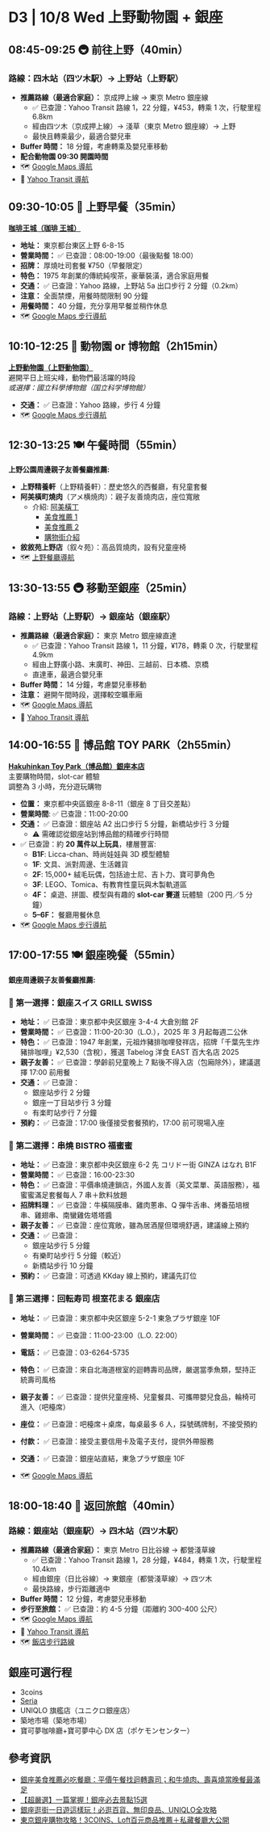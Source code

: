 # D3 | 10/8 Wed 上野動物園 + 銀座

## **08:45-09:25** 🚇 前往上野（**40min**）

### 路線：四木站（四ツ木駅）→ 上野站（上野駅）

- **推薦路線（最適合家庭）：** 京成押上線 → 東京 Metro 銀座線
  - ✅ 已查證：Yahoo Transit 路線 1，22 分鐘，¥453，轉乘 1 次，行駛里程 6.8km
  - 經由四ツ木（京成押上線）→ 淺草（東京 Metro 銀座線）→ 上野
  - 最快且轉乘最少，最適合嬰兒車
- **Buffer 時間：** 18 分鐘，考慮轉乘及嬰兒車移動
- **配合動物園 09:30 開園時間**
- 🗺️ [Google Maps 導航](https://www.google.com/maps/dir/?api=1&origin=四ツ木駅&destination=上野駅&travelmode=transit)
- 🚃 [Yahoo Transit 導航](https://transit.yahoo.co.jp/search/result?from=四ツ木&to=上野&y=2025&m=10&d=08&hh=08&m1=4&m2=5&type=1&ticket=ic&expkind=1&userpass=1&ws=3&s=0&al=0&shin=1&ex=1&hb=1&lb=1&sr=0)

## **09:30-10:05** 🍞 上野早餐（**35min**）

**[咖琲王城（珈琲 王城）](https://tokyo.letsgojp.com/archives/558755/)**

- **地址：** 東京都台東区上野 6-8-15
- **營業時間：** ✅ 已查證：08:00-19:00（最後點餐 18:00）
- **招牌：** 厚燒吐司套餐 ¥750（早餐限定）
- **特色：** 1975 年創業的傳統純喫茶，豪華裝潢，適合家庭用餐
- **交通：** ✅ 已查證：Yahoo 路線，上野站 5a 出口步行 2 分鐘（0.2km）
- **注意：** 全面禁煙，用餐時間限制 90 分鐘
- **用餐時間：** 40 分鐘，充分享用早餐並稍作休息
- 🗺️ [Google Maps 步行導航](https://www.google.com/maps/dir/?api=1&origin=上野駅&destination=東京都台東区上野6-8-15&travelmode=walking)

## **10:10-12:25** 🐼 動物園 or 博物館（**2h15min**）

**[上野動物園（上野動物園）](https://www.gltjp.com/zh-hant/article/item/20962/)**  
避開平日上班尖峰，動物們最活躍的時段  
*或選擇：國立科學博物館（国立科学博物館）*

- **交通：** ✅ 已查證：Yahoo 路線，步行 4 分鐘
- 🗺️ [Google Maps 步行導航](https://www.google.com/maps/dir/?api=1&origin=東京都台東区上野6-8-15&destination=上野動物園&travelmode=walking)

## **12:30-13:25** 🍽️ 午餐時間（**55min**）

**上野公園周邊親子友善餐廳推薦:**

- **上野精養軒**（上野精養軒）：歷史悠久的西餐廳，有兒童套餐
- **阿美橫町燒肉**（アメ横焼肉）：親子友善燒肉店，座位寬敞
  - 介紹: [阿美橫丁](https://www.ameyoko.net/shop/list.php?category=food&online=no)
    - [美食推薦 1](https://www.gltjp.com/zh-hant/article/item/20604/)
    - [美食推薦 2](https://bobbyfun.tw/2024-01-05-2670/)
    - [購物街介紹](https://gototravel.tw/ameyoko-shopping-street/)
- **敘敘苑上野店**（叙々苑）：高品質燒肉，設有兒童座椅
- 🗺️ [上野餐廳導航](https://www.google.com/maps/search/親子友善餐廳+上野)

## **13:30-13:55** 🚇 移動至銀座（**25min**）

### 路線：上野站（上野駅）→ 銀座站（銀座駅）

- **推薦路線（最適合家庭）：** 東京 Metro 銀座線直達
  - ✅ 已查證：Yahoo Transit 路線 1，11 分鐘，¥178，轉乘 0 次，行駛里程 4.9km
  - 經由上野廣小路、末廣町、神田、三越前、日本橋、京橋
  - 直達車，最適合嬰兒車
- **Buffer 時間：** 14 分鐘，考慮嬰兒車移動
- **注意：** 避開午間時段，選擇較空曠車廂
- 🗺️ [Google Maps 導航](https://www.google.com/maps/dir/?api=1&origin=上野駅&destination=銀座駅&travelmode=transit)
- 🚃 [Yahoo Transit 導航](https://transit.yahoo.co.jp/search/result?from=上野&to=銀座&y=2025&m=10&d=08&hh=13&m1=3&m2=0&type=1&ticket=ic&expkind=1&userpass=1&ws=3&s=0&al=0&shin=1&ex=1&hb=1&lb=1&sr=0)

## **14:00-16:55** 🧸 博品館 TOY PARK（**2h55min**）

**[Hakuhinkan Toy Park（博品館）銀座本店](https://gototravel.tw/ginza-toy-park/)**  
主要購物時間，slot-car 體驗  
調整為 3 小時，充分遊玩購物

- **位置：** 東京都中央區銀座 8-8-11（銀座 8 丁目交差點）
- **營業時間**: ✅ 已查證：11:00-20:00
- **交通：** ✅ 已查證：銀座站 A2 出口步行 5 分鐘，新橋站步行 3 分鐘
  - ⚠️ 需確認從銀座站到博品館的精確步行時間
- ✅ 已查證：約 **20 萬件以上玩具**，樓層豐富:
  - **B1F**: Licca-chan、時尚娃娃與 3D 模型體驗
  - **1F**: 文具、派對周邊、生活雜貨
  - **2F**: 15,000+ 絨毛玩偶，包括迪士尼、吉卜力、寶可夢角色
  - **3F**: LEGO、Tomica、有教育性童玩與木製軌道區
  - **4F：** 桌遊、拼圖、模型與有趣的 **slot-car 賽道** 玩體驗（200 円／5 分鐘）
  - **5–6F：** 餐廳用餐休息
- 🗺️ [Google Maps 步行導航](https://www.google.com/maps/dir/?api=1&origin=銀座駅&destination=博品館銀座本店&travelmode=walking)

## **17:00-17:55** 🍽️ 銀座晚餐（**55min**）

**銀座周邊親子友善餐廳推薦:**

### 🥇 第一選擇：銀座スイス GRILL SWISS

- **地址：** ✅ 已查證：東京都中央区銀座 3-4-4 大倉別館 2F
- **營業時間：** ✅ 已查證：11:00-20:30（L.O.），2025 年 3 月起每週二公休
- **特色：** ✅ 已查證：1947 年創業，元祖炸豬排咖哩發祥店，招牌「千葉先生炸豬排咖哩」¥2,530（含稅），獲選 Tabelog 洋食 EAST 百大名店 2025
- **親子友善：** ✅ 已查證：學齡前兒童晚上 7 點後不得入店（包廂除外），建議選擇 17:00 前用餐
- **交通：** ✅ 已查證：
  - 銀座站步行 2 分鐘
  - 銀座一丁目站步行 3 分鐘
  - 有楽町站步行 7 分鐘
- **預約：** ✅ 已查證：17:00 後僅接受套餐預約，17:00 前可現場入座

### 🥈 第二選擇：串燒 BISTRO 福蜜蜜

- **地址：** ✅ 已查證：東京都中央区銀座 6-2 先 コリドー街 GINZA はなれ B1F
- **營業時間：** ✅ 已查證：16:00-23:30
- **特色：** ✅ 已查證：平價串燒連鎖店，外國人友善（英文菜單、英語服務），福蜜蜜滿足套餐每人 7 串＋飲料放題
- **招牌料理：** ✅ 已查證：牛橫隔膜串、雞肉蔥串、Q 彈牛舌串、烤番茄培根串、雞翅串、南蠻雞佐塔塔醬
- **親子友善：** ✅ 已查證：座位寬敞，雖為居酒屋但環境舒適，建議線上預約
- **交通：** ✅ 已查證：
  - 銀座站步行 5 分鐘
  - 有樂町站步行 5 分鐘（較近）
  - 新橋站步行 10 分鐘
- **預約：** ✅ 已查證：可透過 KKday 線上預約，建議先訂位

### 🥉 第三選擇：回転寿司 根室花まる 銀座店

- **地址：** ✅ 已查證：東京都中央区銀座 5-2-1 東急プラザ銀座 10F
- **營業時間：** ✅ 已查證：11:00-23:00（L.O. 22:00）
- **電話：** ✅ 已查證：03-6264-5735
- **特色：** ✅ 已查證：來自北海道根室的迴轉壽司品牌，嚴選當季魚類，堅持正統壽司風格
- **親子友善：** ✅ 已查證：提供兒童座椅、兒童餐具、可攜帶嬰兒食品，輪椅可進入（吧檯席）
- **座位：** ✅ 已查證：吧檯席＋桌席，每桌最多 6 人，採號碼牌制，不接受預約
- **付款：** ✅ 已查證：接受主要信用卡及電子支付，提供外帶服務
- **交通：** ✅ 已查證：銀座站直結，東急プラザ銀座 10F

- 🗺️ [Google Maps 導航](https://www.google.com/maps/search/親子友善餐廳+銀座)

## **18:00-18:40** 🏨 返回旅館（**40min**）

### 路線：銀座站（銀座駅）→ 四木站（四ツ木駅）

- **推薦路線（最適合家庭）：** 東京 Metro 日比谷線 → 都營淺草線
  - ✅ 已查證：Yahoo Transit 路線 1，28 分鐘，¥484，轉乘 1 次，行駛里程 10.4km
  - 經由銀座（日比谷線）→ 東銀座（都營淺草線）→ 四ツ木
  - 最快路線，步行距離適中
- **Buffer 時間：** 12 分鐘，考慮嬰兒車移動
- **步行至旅館：** ✅ 已查證：約 4-5 分鐘（距離約 300-400 公尺）
- 🗺️ [Google Maps 導航](https://www.google.com/maps/dir/?api=1&origin=銀座駅&destination=四ツ木駅&travelmode=transit)
- 🚃 [Yahoo Transit 導航](https://transit.yahoo.co.jp/search/result?from=銀座&to=四ツ木&y=2025&m=10&d=08&hh=18&m1=0&m2=0&type=1&ticket=ic&expkind=1&userpass=1&ws=3&s=0&al=0&shin=1&ex=1&hb=1&lb=1&sr=0)
- 🗺️ [飯店步行路線](https://www.google.com/maps/dir/?api=1&origin=四ツ木駅&destination=日本〒124-0011+Tokyo,+Katsushika+City,+Yotsugi,+1+Chome−16−25&travelmode=walking)

## 銀座可選行程

- 3coins
- [Seria](https://www.youtube.com/shorts/q5tngwgqCOk)
- UNIQLO 旗艦店（ユニクロ銀座店）
- 築地市場（築地市場）
- 寶可夢咖啡廳+寶可夢中心 DX 店（ポケモンセンター）

## 參考資訊

- [銀座美食推薦必吃餐廳：平價午餐找迴轉壽司；和牛燒肉、壽喜燒當晚餐最滿足](https://tokyo.letsgojp.com/archives/653020/)
- [【超嚴選】一篇掌握！銀座必去景點15選](https://www.gltjp.com/zh-hant/article/item/20831/)
- [銀座逛街一日遊這樣玩！必逛百貨、無印良品、UNIQLO全攻略](https://bobbyfun.tw/ginza/)
- [東京銀座購物攻略！3COINS、Loft百元商品推薦＋私藏餐廳大公開](https://today.line.me/tw/v3/article/GgvZ3VY)
